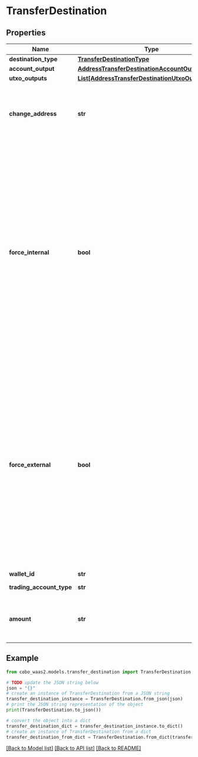 # TransferDestination


## Properties

Name | Type | Description | Notes
------------ | ------------- | ------------- | -------------
**destination_type** | [**TransferDestinationType**](TransferDestinationType.md) |  | 
**account_output** | [**AddressTransferDestinationAccountOutput**](AddressTransferDestinationAccountOutput.md) |  | [optional] 
**utxo_outputs** | [**List[AddressTransferDestinationUtxoOutputsInner]**](AddressTransferDestinationUtxoOutputsInner.md) |  | [optional] 
**change_address** | **str** | The address used to receive the remaining funds or change from the transaction. | [optional] 
**force_internal** | **bool** | Whether the transaction request must be executed as a Loop transfer. For more information about Loop, see [Loop&#39;s website](https://loop.top/).   - &#x60;true&#x60;: The transaction request must be executed as a Loop transfer.   - &#x60;false&#x60;: The transaction request may not be executed as a Loop transfer.    Please do not set both &#x60;force_internal&#x60; and &#x60;force_internal&#x60; as &#x60;true&#x60;.  | [optional] 
**force_external** | **bool** | Whether the transaction request must not be executed as a Loop transfer. For more information about Loop, see [Loop&#39;s website](https://loop.top/).   - &#x60;true&#x60;: The transaction request must not be executed as a Loop transfer.   - &#x60;false&#x60;: The transaction request can be executed as a Loop transfer.  Please do not set both &#x60;force_internal&#x60; and &#x60;force_internal&#x60; as &#x60;true&#x60;.  | [optional] 
**wallet_id** | **str** | The wallet ID. | 
**trading_account_type** | **str** | The trading account type. | 
**amount** | **str** | The transfer amount. For example, if you trade 1.5 BTC, then the value is &#x60;1.5&#x60;.  | 

## Example

```python
from cobo_waas2.models.transfer_destination import TransferDestination

# TODO update the JSON string below
json = "{}"
# create an instance of TransferDestination from a JSON string
transfer_destination_instance = TransferDestination.from_json(json)
# print the JSON string representation of the object
print(TransferDestination.to_json())

# convert the object into a dict
transfer_destination_dict = transfer_destination_instance.to_dict()
# create an instance of TransferDestination from a dict
transfer_destination_from_dict = TransferDestination.from_dict(transfer_destination_dict)
```
[[Back to Model list]](../README.md#documentation-for-models) [[Back to API list]](../README.md#documentation-for-api-endpoints) [[Back to README]](../README.md)


